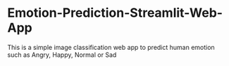 # Emotion-Prediction-Streamlit-Web-App
This is a simple image classification web app to predict human emotion such as Angry, Happy, Normal or Sad
